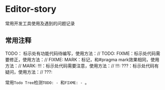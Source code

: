 # Editor-story

常用开发工具使用及遇到的问题记录

## 常用注释

TODO： 标示处有功能代码待编写，使用方法：// TODO:
FIXME：标示处代码需要修正，使用方法：// FIXME:
MARK：标记，和#pragma mark效果相同，使用方法：// MARK:
!!!：标示处代码需要注意，使用方法：// !!!:
???：标示处代码有疑问，使用方法：// ???:

常用`Todo Tree`检测`TODO: - `和`FIXME: - `。